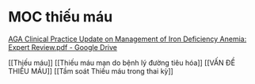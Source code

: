# MOC thiếu máu
[AGA Clinical Practice Update on Management of Iron Deficiency Anemia: Expert Review.pdf - Google Drive](https://drive.google.com/file/d/1P6QicNxjX_kQDEHUAn_NIislK5iJ5VuL/view)

[[Thiếu máu]]
[[Thiếu máu mạn do bệnh lý đường tiêu hóa]]
[[VẤN ĐỀ THIẾU MÁU]]
[[Tầm soát Thiếu máu trong thai kỳ]]
